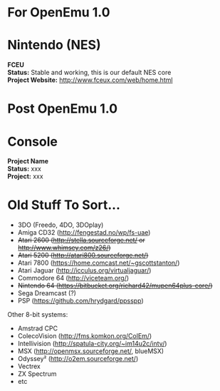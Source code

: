 # For OpenEmu 1.0

# Nintendo (NES)

**FCEU**<br>
**Status:** Stable and working, this is our default NES core<br>
**Project Website:** http://www.fceux.com/web/home.html<br>

# Post OpenEmu 1.0

# Console

**Project Name**<br>
**Status:** xxx<br>
**Project:** xxx<br>


# Old Stuff To Sort...

* 3DO (Freedo, 4DO, 3DOplay)
* Amiga CD32 (http://fengestad.no/wp/fs-uae)
* <s>Atari 2600 (http://stella.sourceforge.net/ or http://www.whimsey.com/z26/)</s>
* <s>Atari 5200 (http://atari800.sourceforge.net/)</s>
* Atari 7800 (https://home.comcast.net/~gscottstanton/)
* Atari Jaguar (http://icculus.org/virtualjaguar/)
* Commodore 64 (http://viceteam.org/)
* <s>Nintendo 64 (https://bitbucket.org/richard42/mupen64plus-core/)</s>
* Sega Dreamcast (?)
* PSP (https://github.com/hrydgard/ppsspp)

Other 8-bit systems:
* Amstrad CPC
* ColecoVision (http://fms.komkon.org/ColEm/)
* Intellivision (http://spatula-city.org/~im14u2c/intv/)
* MSX (http://openmsx.sourceforge.net/, blueMSX)
* Odyssey² (http://o2em.sourceforge.net/)
* Vectrex
* ZX Spectrum
* etc